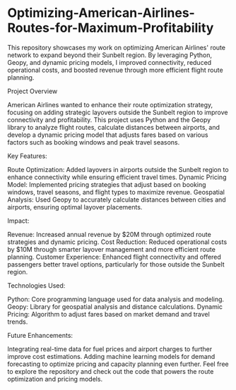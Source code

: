 # Optimizing-American-Airlines-Routes-for-Maximum-Profitability

This repository showcases my work on optimizing American Airlines' route network to expand beyond their Sunbelt region. By leveraging Python, Geopy, and dynamic pricing models, I improved connectivity, reduced operational costs, and boosted revenue through more efficient flight route planning.

Project Overview

American Airlines wanted to enhance their route optimization strategy, focusing on adding strategic layovers outside the Sunbelt region to improve connectivity and profitability. This project uses Python and the Geopy library to analyze flight routes, calculate distances between airports, and develop a dynamic pricing model that adjusts fares based on various factors such as booking windows and peak travel seasons.

Key Features:

Route Optimization: Added layovers in airports outside the Sunbelt region to enhance connectivity while ensuring efficient travel times.
Dynamic Pricing Model: Implemented pricing strategies that adjust based on booking windows, travel seasons, and flight types to maximize revenue.
Geospatial Analysis: Used Geopy to accurately calculate distances between cities and airports, ensuring optimal layover placements.

Impact:

Revenue: Increased annual revenue by $20M through optimized route strategies and dynamic pricing.
Cost Reduction: Reduced operational costs by $10M through smarter layover management and more efficient route planning.
Customer Experience: Enhanced flight connectivity and offered passengers better travel options, particularly for those outside the Sunbelt region.

Technologies Used:

Python: Core programming language used for data analysis and modeling.
Geopy: Library for geospatial analysis and distance calculations.
Dynamic Pricing: Algorithm to adjust fares based on market demand and travel trends.

Future Enhancements:

Integrating real-time data for fuel prices and airport charges to further improve cost estimations.
Adding machine learning models for demand forecasting to optimize pricing and capacity planning even further.
Feel free to explore the repository and check out the code that powers the route optimization and pricing models.
